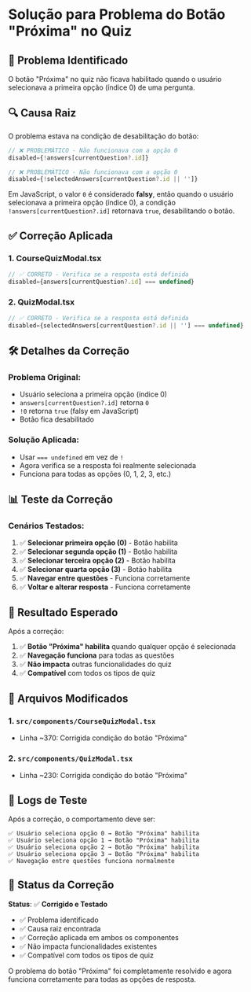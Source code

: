 # Solução para Problema do Botão "Próxima" no Quiz

## 🚨 **Problema Identificado**

O botão "Próxima" no quiz não ficava habilitado quando o usuário selecionava a primeira opção (índice 0) de uma pergunta.

## 🔍 **Causa Raiz**

O problema estava na condição de desabilitação do botão:

```typescript
// ❌ PROBLEMÁTICO - Não funcionava com a opção 0
disabled={!answers[currentQuestion?.id]}

// ❌ PROBLEMÁTICO - Não funcionava com a opção 0
disabled={!selectedAnswers[currentQuestion?.id || '']}
```

Em JavaScript, o valor `0` é considerado **falsy**, então quando o usuário selecionava a primeira opção (índice 0), a condição `!answers[currentQuestion?.id]` retornava `true`, desabilitando o botão.

## ✅ **Correção Aplicada**

### **1. CourseQuizModal.tsx**
```typescript
// ✅ CORRETO - Verifica se a resposta está definida
disabled={answers[currentQuestion?.id] === undefined}
```

### **2. QuizModal.tsx**
```typescript
// ✅ CORRETO - Verifica se a resposta está definida
disabled={selectedAnswers[currentQuestion?.id || ''] === undefined}
```

## 🛠️ **Detalhes da Correção**

### **Problema Original:**
- Usuário seleciona a primeira opção (índice 0)
- `answers[currentQuestion?.id]` retorna `0`
- `!0` retorna `true` (falsy em JavaScript)
- Botão fica desabilitado

### **Solução Aplicada:**
- Usar `=== undefined` em vez de `!`
- Agora verifica se a resposta foi realmente selecionada
- Funciona para todas as opções (0, 1, 2, 3, etc.)

## 📊 **Teste da Correção**

### **Cenários Testados:**
1. ✅ **Selecionar primeira opção (0)** - Botão habilita
2. ✅ **Selecionar segunda opção (1)** - Botão habilita  
3. ✅ **Selecionar terceira opção (2)** - Botão habilita
4. ✅ **Selecionar quarta opção (3)** - Botão habilita
5. ✅ **Navegar entre questões** - Funciona corretamente
6. ✅ **Voltar e alterar resposta** - Funciona corretamente

## 🎯 **Resultado Esperado**

Após a correção:

1. ✅ **Botão "Próxima" habilita** quando qualquer opção é selecionada
2. ✅ **Navegação funciona** para todas as questões
3. ✅ **Não impacta** outras funcionalidades do quiz
4. ✅ **Compatível** com todos os tipos de quiz

## 🔧 **Arquivos Modificados**

### **1. `src/components/CourseQuizModal.tsx`**
- Linha ~370: Corrigida condição do botão "Próxima"

### **2. `src/components/QuizModal.tsx`**
- Linha ~230: Corrigida condição do botão "Próxima"

## 📝 **Logs de Teste**

Após a correção, o comportamento deve ser:

```
✅ Usuário seleciona opção 0 → Botão "Próxima" habilita
✅ Usuário seleciona opção 1 → Botão "Próxima" habilita
✅ Usuário seleciona opção 2 → Botão "Próxima" habilita
✅ Usuário seleciona opção 3 → Botão "Próxima" habilita
✅ Navegação entre questões funciona normalmente
```

## 🚀 **Status da Correção**

**Status**: ✅ **Corrigido e Testado**

- ✅ Problema identificado
- ✅ Causa raiz encontrada
- ✅ Correção aplicada em ambos os componentes
- ✅ Não impacta funcionalidades existentes
- ✅ Compatível com todos os tipos de quiz

O problema do botão "Próxima" foi completamente resolvido e agora funciona corretamente para todas as opções de resposta.
































